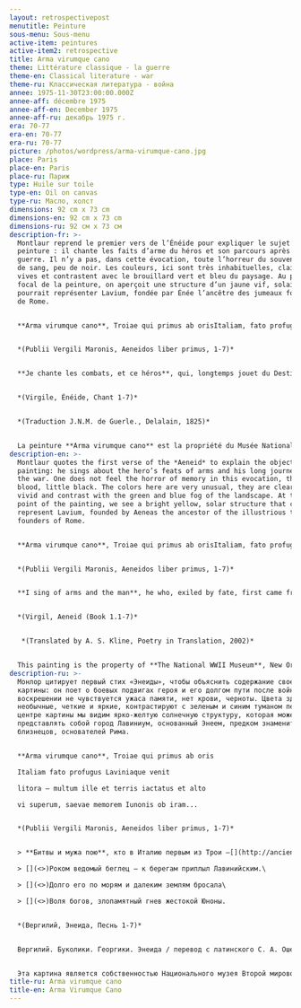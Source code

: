 ```yaml
---
layout: retrospectivepost
menutitle: Peinture
sous-menu: Sous-menu
active-item: peintures
active-item2: retrospective
title: Arma virumque cano
theme: Littérature classique - la guerre
theme-en: Classical literature - war
theme-ru: Классическая литература - война
annee: 1975-11-30T23:00:00.000Z
annee-aff: décembre 1975
annee-aff-en: December 1975
annee-aff-ru: декабрь 1975 г.
era: 70-77
era-en: 70-77
era-ru: 70-77
picture: /photos/wordpress/arma-virumque-cano.jpg
place: Paris
place-en: Paris
place-ru: Париж
type: Huile sur toile
type-en: Oil on canvas
type-ru: Масло, холст
dimensions: 92 cm x 73 cm
dimensions-en: 92 cm x 73 cm
dimensions-ru: 92 см x 73 см
description-fr: >-
  Montlaur reprend le premier vers de l’Énéide pour expliquer le sujet de sa
  peinture : il chante les faits d’arme du héros et son parcours après la
  guerre. Il n’y a pas, dans cette évocation, toute l’horreur du souvenir, pas
  de sang, peu de noir. Les couleurs, ici sont très inhabituelles, claires et
  vives et contrastent avec le brouillard vert et bleu du paysage. Au point
  focal de la peinture, on aperçoit une structure d’un jaune vif, solaire qui
  pourrait représenter Lavium, fondée par Énée l’ancêtre des jumeaux fondateurs
  de Rome.


  **Arma virumque cano**, Troiae qui primus ab orisItaliam, fato profugus, Laviniaque venitlitora, multum ille et terris iactatus et altovi superum saevae memorem Iunonis ob iram;multa quoque et bello passus, dum conderet urbem,inferretque deos Latio, genus unde Latinum,Albanique patres, atque altae moenia Romae.


  *(Publii Vergili Maronis, Aeneidos liber primus, 1-7)*


  **Je chante les combats, et ce héros**, qui, longtemps jouet du Destin, aborda le premier des champs de Troie aux plaines d’Italus, aux rivages de Lavinie. Objet de la rigueur du Ciel et du long courroux de l’altière Junon, mille dangers l’assaillirent sur la terre et sur l’onde ; mille hasards éprouvèrent sa valeur, avant qu’il pût fonder son nouvel empire, et reposer enfin ses dieux au sein du Latium : du Latium, noble berceau des Latins, des monarques d’Albe, et de la superbe Rome.


  *(Virgile, Énéide, Chant 1-7)*


  *(Traduction J.N.M. de Guerle., Delalain, 1825)*


  L﻿a peinture **Arma virumque cano** est la propriété du Musée National de la Seconde Guerre Mondiale **(The National WWII Museum)** à La Nouvelle Orléans en Louisiane.
description-en: >-
  Montlaur quotes the first verse of the *Aeneid* to explain the object of his
  painting: he sings about the hero’s feats of arms and his long journey after
  the war. One does not feel the horror of memory in this evocation, there is no
  blood, little black. The colors here are very unusual, they are clear and
  vivid and contrast with the green and blue fog of the landscape. At the focal
  point of the painting, we see a bright yellow, solar structure that could
  represent Lavium, founded by Aeneas the ancestor of the illustrious twins,
  founders of Rome.


  **Arma virumque cano**, Troiae qui primus ab orisItaliam, fato profugus, Laviniaque venitlitora, multum ille et terris iactatus et altovi superum saevae memorem Iunonis ob iram;multa quoque et bello passus, dum conderet urbem,inferretque deos Latio, genus unde Latinum, Albanique patres, atque altae moenia Romae.


  *(Publii Vergili Maronis, Aeneidos liber primus, 1-7)*


  **I sing of arms and the man**, he who, exiled by fate, first came from the coast of Troy to Italy, and to Lavinian shores – hurled about endlessly by land and sea, by the will of the gods, by cruel Juno’s remorseless anger, long suffering also in war, until he founded a city and brought his gods to Latium: from that the Latin people came, the lords of Alba Longa, the walls of noble Rome.


  *(Virgil, Aeneid (Book 1.1-7)*


   *(Translated by A. S. Kline, Poetry in Translation, 2002)*


  This painting is the property of **The National WWII Museum**, New Orleans, Louisiana.
description-ru: >-
  Монлор цитирует первый стих «Энеиды», чтобы объяснить содержание своей
  картины: он поет о боевых подвигах героя и его долгом пути после войны. В этом
  воскрешении не чувствуется ужаса памяти, нет крови, черноты. Цвета здесь очень
  необычные, четкие и яркие, контрастируют с зеленым и синим туманом пейзажа. В
  центре картины мы видим ярко-желтую солнечную структуру, которая может
  представлять собой город Лавиниум, основанный Энеем, предком знаменитых
  близнецов, основателей Рима.


  **Ar­ma vi­rum­que ca­no**, Troiae qui pri­mus ab oris

  Ita­liam fa­to pro­fu­gus La­vi­nia­que ve­nit

  li­to­ra — mul­tum il­le et ter­ris iac­ta­tus et al­to

  vi su­pe­rum, sae­vae me­mo­rem Iuno­nis ob iram...


  *(Publii Vergili Maronis, Aeneidos liber primus, 1-7)*


  > **Бит­вы и мужа пою**, кто в Италию первым из Трои –[](http://ancientrome.ru/antlitr/t.htm?a=1375300001#n1)\

  > [](<>)Роком ведо­мый бег­лец — к берегам приплыл Лавинийским.\

  > [](<>)Дол­го его по морям и дале­ким зем­лям бро­са­ла\

  > [](<>)Воля богов, зло­па­мят­ный гнев жесто­кой Юно­ны.


  *(Вергилий, Энеида, Песнь 1-7)*


  Вергилий. Буколики. Георгики. Энеида / перевод с латинского С. А. Ошерова ; под ред. Ф. А. Петровского. – Москва : Художественная литература, 1979.


  Эта картина является собственностью Национального музея Второй мировой войны, **(The National WWII Museum)**, Новый Орлеан, Луизиана, США.
title-ru: Arma virumque cano
title-en: Arma Virumque Cano
---
```


